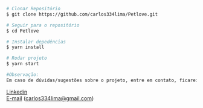 ```bash
# Clonar Repositório
$ git clone https://github.com/carlos334lima/Petlove.git

# Seguir para o repositório
$ cd Petlove

# Instalar depedências
$ yarn install

# Rodar projeto           
$ yarn start         

#Observação:
Em caso de dúvidas/sugestões sobre o projeto, entre em contato, ficarei feliz em conversar sobre.
```

[Linkedin](https://www.linkedin.com/in/carlos-henrique-lima-60a7ba1a3/)  
[E-mail](https://mail.google.com/mail/u/0/#inbox?compose=CllgCJNqtLHgLgJHMDlRxbQTzppdXNWsMPkbsfvkxpdbkccNStXcWwgrTZTglQRqsKzvphJzWZg)  (carlos334lima@gmail.com)
